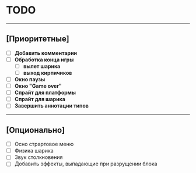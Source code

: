 # TODO
---
## [Приоритетные]
- [ ] **Добавить комментарии**
- [ ] **Обработка конца игры**
    + [ ] **вылет шарика**
    + [ ] **выход кирпичиков**
- [ ] **Окно паузы**
- [ ] **Окно "Game over"**
- [ ] **Спрайт для платформы**
- [ ] **Спрайт для шарика**
- [ ] **Завершить аннотации типов**

---

## [Опционально]
- [ ] Осно страртовое меню
- [ ] Физика шарика
- [ ] Звук столкновения
- [ ] Добавить эффекты, выпадающие при разрущении блока